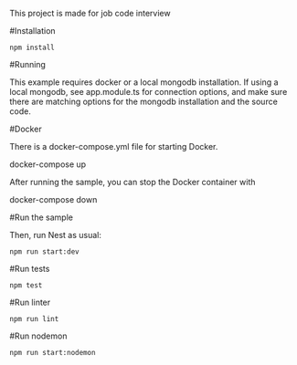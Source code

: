 This project is made for job code interview

#Installation

`npm install`

#Running

This example requires docker or a local mongodb installation. If using a local mongodb, see app.module.ts for connection options, and make sure there are matching options for the mongodb installation and the source code.

#Docker

There is a docker-compose.yml file for starting Docker.

docker-compose up

After running the sample, you can stop the Docker container with

docker-compose down

#Run the sample

Then, run Nest as usual:

`npm run start:dev`

#Run tests

`npm test`

#Run linter

`npm run lint`

#Run nodemon

`npm run start:nodemon`
